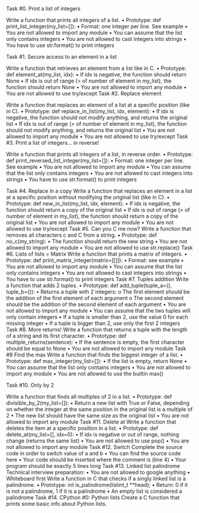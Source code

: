 Task #0. Print a list of integers

Write a function that prints all integers of a list.
•	Prototype: def print_list_integer(my_list=[]):
•	Format: one integer per line. See example
•	You are not allowed to import any module
•	You can assume that the list only contains integers
•	You are not allowed to cast integers into strings
•	You have to use str.format() to print integers

Task #1. Secure access to an element in a list

Write a function that retrieves an element from a list like in C.
•	Prototype: def element_at(my_list, idx):
•	If idx is negative, the function should return None
•	If idx is out of range (> of number of element in my_list), the function should return None
•	You are not allowed to import any module
•	You are not allowed to use try/except
Task #2. Replace element

Write a function that replaces an element of a list at a specific position (like in C).
•	Prototype: def replace_in_list(my_list, idx, element):
•	If idx is negative, the function should not modify anything, and returns the original list
•	If idx is out of range (> of number of element in my_list), the function should not modify anything, and returns the original list
•	You are not allowed to import any module
•	You are not allowed to use try/except
Task #3. Print a list of integers... in reverse!

Write a function that prints all integers of a list, in reverse order.
•	Prototype: def print_reversed_list_integer(my_list=[]):
•	Format: one integer per line. See example
•	You are not allowed to import any module
•	You can assume that the list only contains integers
•	You are not allowed to cast integers into strings
•	You have to use str.format() to print integers

Task #4. Replace in a copy
Write a function that replaces an element in a list at a specific position without modifying the original list (like in C).
•	Prototype: def new_in_list(my_list, idx, element):
•	If idx is negative, the function should return a copy of the original list
•	If idx is out of range (> of number of element in my_list), the function should return a copy of the original list
•	You are not allowed to import any module
•	You are not allowed to use try/except
Task #5. Can you C me now?
Write a function that removes all characters c and C from a string.
•	Prototype: def no_c(my_string):
•	The function should return the new string
•	You are not allowed to import any module
•	You are not allowed to use str.replace()
Task #6. Lists of lists = Matrix
Write a function that prints a matrix of integers.
•	Prototype: def print_matrix_integer(matrix=[[]]):
•	Format: see example
•	You are not allowed to import any module
•	You can assume that the list only contains integers
•	You are not allowed to cast integers into strings
•	You have to use str.format() to print integers
Task #7. Tuples addition
Write a function that adds 2 tuples.
•	Prototype: def add_tuple(tuple_a=(), tuple_b=()):
•	Returns a tuple with 2 integers:
o	The first element should be the addition of the first element of each argument
o	The second element should be the addition of the second element of each argument
•	You are not allowed to import any module
•	You can assume that the two tuples will only contain integers
•	If a tuple is smaller than 2, use the value 0 for each missing integer
•	If a tuple is bigger than 2, use only the first 2 integers
Task #8. More returns!
Write a function that returns a tuple with the length of a string and its first character.
•	Prototype: def multiple_returns(sentence):
•	If the sentence is empty, the first character should be equal to None
•	You are not allowed to import any module
Task #9 Find the max
Write a function that finds the biggest integer of a list.
•	Prototype: def max_integer(my_list=[]):
•	If the list is empty, return None
•	You can assume that the list only contains integers
•	You are not allowed to import any module
•	You are not allowed to use the builtin max()

Task #10. Only by 2

Write a function that finds all multiples of 2 in a list.
•	Prototype: def divisible_by_2(my_list=[]):
•	Return a new list with True or False, depending on whether the integer at the same position in the original list is a multiple of 2
•	The new list should have the same size as the original list
•	You are not allowed to import any module
Task #11. Delete at
Write a function that deletes the item at a specific position in a list.
•	Prototype: def delete_at(my_list=[], idx=0):
•	If idx is negative or out of range, nothing change (returns the same list)
•	You are not allowed to use pop()
•	You are not allowed to import any module
Task #12. Switch
Complete the source code in order to switch value of a and b
•	You can find the source code here
•	Your code should be inserted where the comment is (line 4)
•	Your program should be exactly 5 lines long
Task #13. Linked list palindrome
Technical interview preparation:
•	You are not allowed to google anything
•	Whiteboard first
Write a function in C that checks if a singly linked list is a palindrome.
•	Prototype: int is_palindrome(listint_t **head);
•	Return: 0 if it is not a palindrome, 1 if it is a palindrome
•	An empty list is considered a palindrome
Task #14. CPython #0: Python lists
Create a C function that prints some basic info about Python lists.






